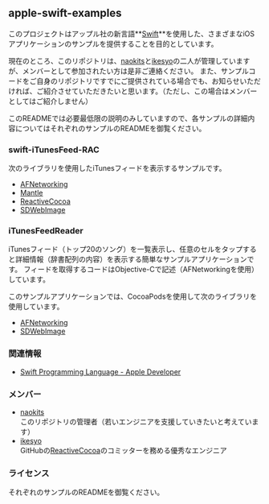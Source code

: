 ## apple-swift-examples


このプロジェクトはアップル社の新言語**[Swift]**を使用した、さまざまなiOSアプリケーションのサンプルを提供することを目的としています。

現在のところ、このリポジトリは、[naokits]と[ikesyo]の二人が管理していますが、メンバーとして参加されたい方は是非ご連絡ください。
また、サンプルコードをご自身のリポジトリですでにご提供されている場合でも、お知らせいただければ、ご紹介させていただきたいと思います。（ただし、この場合はメンバーとしてはご紹介しません）

このREADMEでは必要最低限の説明のみしていますので、各サンプルの詳細内容についてはそれぞれのサンプルのREADMEを御覧ください。


### swift-iTunesFeed-RAC

次のライブラリを使用したiTunesフィードを表示するサンプルです。

* [AFNetworking]
* [Mantle]
* [ReactiveCocoa]
* [SDWebImage]


### iTunesFeedReader

iTunesフィード（トップ20のソング）を一覧表示し、任意のセルをタップすると詳細情報（辞書配列の内容）を表示する簡単なサンプルアプリケーションです。
フィードを取得するコードはObjective-Cで記述（AFNetworkingを使用）しています。

このサンプルアプリケーションでは、CocoaPodsを使用して次のライブラリを使用しています。

* [AFNetworking]
* [SDWebImage]


### 関連情報

* [Swift Programming Language - Apple Developer](https://developer.apple.com/swift/)

### メンバー

* [naokits]  
    このリポジトリの管理者（若いエンジニアを支援していきたいと考えています）
* [ikesyo]  
    GitHubの[ReactiveCocoa]のコミッターを務める優秀なエンジニア


### ライセンス

それぞれのサンプルのREADMEを御覧ください。


[ikesyo]: https://github.com/ikesyo
[naokits]: https://github.com/naokits

[AFNetworking]: https://github.com/AFNetworking/AFNetworking
[SDWebImage]: https://github.com/rs/SDWebImage
[ReactiveCocoa]: https://github.com/ReactiveCocoa/ReactiveCocoa
[Mantle]: https://github.com/Mantle/Mantle

[Swift]: https://developer.apple.com/swift/
